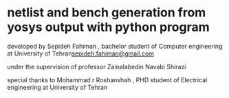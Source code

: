 # netlist and bench generation from yosys output with python program
 
developed by Sepideh Fahiman , bachelor student of Computer engineering at University of Tehran<sepideh.fahiman@gmail.com>

under the supervision of professor Zainalabedin Navabi Shirazi                     
                                                                                                      
special thanks to Mohammad.r Roshanshah , PHD student of Electrical engineering at University of Tehran
